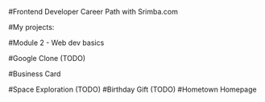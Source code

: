#Frontend Developer Career Path with Srimba.com

#My projects:

#Module 2 - Web dev basics

#Google Clone (TODO)

#Business Card

#Space Exploration (TODO)
#Birthday Gift (TODO)
#Hometown Homepage

